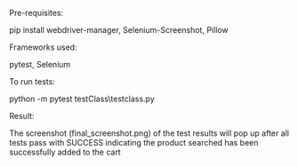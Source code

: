 Pre-requisites:

pip install webdriver-manager, Selenium-Screenshot, Pillow


Frameworks used:

pytest, Selenium


To run tests:

python -m pytest testClass\testclass.py


Result:

The screenshot (final_screenshot.png) of the test results will pop up after all tests pass with SUCCESS indicating the product searched has been successfully added to the cart

